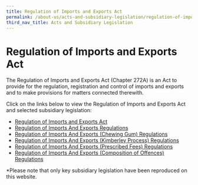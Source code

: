 ```yaml
---
title: Regulation of Imports and Exports Act
permalink: /about-us/acts-and-subsidiary-legislation/regulation-of-imports-and-exports-act
third_nav_title: Acts and Subsidiary Legislation
---
```

# Regulation of Imports and Exports Act

The Regulation of Imports and Exports Act (Chapter 272A) is an Act to provide for the regulation, registration and control of imports and exports and to make provisions for matters connected therewith.

Click on the links below to view the Regulation of Imports and Exports Act and selected subsidiary legislation: 

+ [Regulation of Imports and Exports Act](https://sso.agc.gov.sg/Act/RIEA1995)
+ [Regulation of Imports And Exports Regulations](https://sso.agc.gov.sg/SL/RIEA1995-RG1?DocDate=20171107)
+ [Regulation of Imports And Exports (Chewing Gum) Regulations](https://sso.agc.gov.sg/SL/RIEA1995-RG4?DocDate=20161028)
+ [Regulation of Imports And Exports (Kimberley Process) Regulations](https://sso.agc.gov.sg/SL/RIEA1995-RG8?DocDate=20040930)
+ [Regulation of Imports And Exports (Prescribed Fees) Regulations](https://sso.agc.gov.sg/SL/RIEA1995-RG5?DocDate=20130401)
+ [Regulation of Imports And Exports (Composition of Offences) Regulations](https://sso.agc.gov.sg/SL/RIEA1995-RG6?DocDate=20030401)

*Please note that only key subsidiary legislation have been reproduced on this website.
